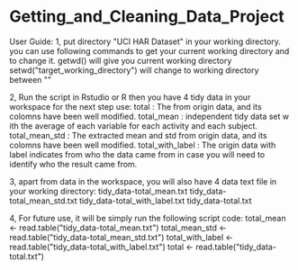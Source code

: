 Getting_and_Cleaning_Data_Project
=================================

User Guide:
1, put directory "UCI HAR Dataset" in your working directory.
    you can use following commands to get your current working directory and to change it.
getwd() will give you current working directory
setwd("target_working_directory")  will change to working directory between ""

2, Run the script in Rstudio or R then you have 4 tidy data in your workspace for the next step use:
total : The from origin data, and its colomns have been well modified.
total_mean : independent tidy data set w ith the average of each variable for each activity and each subject.
total_mean_std : The extracted mean and std from origin data, and its colomns have been well modified.
total_with_label : The origin data with label indicates from who the data came from in case you will need to identify who the result came from.

3, apart from data in the workspace, you will also have 4 data text file in your working directory:
tidy_data-total_mean.txt
tidy_data-total_mean_std.txt
tidy_data-total_with_label.txt
tidy_data-total.txt

4, For future use, it will be simply run the following script code:
total_mean <- read.table("tidy_data-total_mean.txt")
total_mean_std <- read.table("tidy_data-total_mean_std.txt")
total_with_label <- read.table("tidy_data-total_with_label.txt")
total <- read.table("tidy_data-total.txt")

